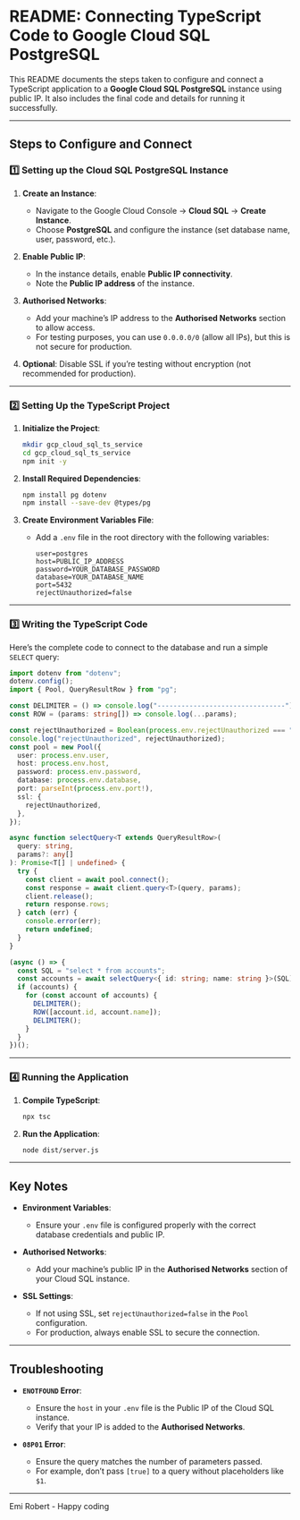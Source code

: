 # README: Connecting TypeScript Code to Google Cloud SQL PostgreSQL

This README documents the steps taken to configure and connect a TypeScript application to a **Google Cloud SQL PostgreSQL** instance using public IP. It also includes the final code and details for running it successfully.

---

## Steps to Configure and Connect

### 1️⃣ Setting up the Cloud SQL PostgreSQL Instance

1. **Create an Instance**:

   - Navigate to the Google Cloud Console → **Cloud SQL** → **Create Instance**.
   - Choose **PostgreSQL** and configure the instance (set database name, user, password, etc.).

2. **Enable Public IP**:

   - In the instance details, enable **Public IP connectivity**.
   - Note the **Public IP address** of the instance.

3. **Authorised Networks**:

   - Add your machine’s IP address to the **Authorised Networks** section to allow access.
   - For testing purposes, you can use `0.0.0.0/0` (allow all IPs), but this is not secure for production.

4. **Optional**: Disable SSL if you’re testing without encryption (not recommended for production).

---

### 2️⃣ Setting Up the TypeScript Project

1. **Initialize the Project**:

   ```bash
   mkdir gcp_cloud_sql_ts_service
   cd gcp_cloud_sql_ts_service
   npm init -y
   ```

2. **Install Required Dependencies**:

   ```bash
   npm install pg dotenv
   npm install --save-dev @types/pg
   ```

3. **Create Environment Variables File**:
   - Add a `.env` file in the root directory with the following variables:
     ```env
     user=postgres
     host=PUBLIC_IP_ADDRESS
     password=YOUR_DATABASE_PASSWORD
     database=YOUR_DATABASE_NAME
     port=5432
     rejectUnauthorized=false
     ```

---

### 3️⃣ Writing the TypeScript Code

Here’s the complete code to connect to the database and run a simple `SELECT` query:

```typescript
import dotenv from "dotenv";
dotenv.config();
import { Pool, QueryResultRow } from "pg";

const DELIMITER = () => console.log("--------------------------------");
const ROW = (params: string[]) => console.log(...params);

const rejectUnauthorized = Boolean(process.env.rejectUnauthorized === "true");
console.log("rejectUnauthorized", rejectUnauthorized);
const pool = new Pool({
  user: process.env.user,
  host: process.env.host,
  password: process.env.password,
  database: process.env.database,
  port: parseInt(process.env.port!),
  ssl: {
    rejectUnauthorized,
  },
});

async function selectQuery<T extends QueryResultRow>(
  query: string,
  params?: any[]
): Promise<T[] | undefined> {
  try {
    const client = await pool.connect();
    const response = await client.query<T>(query, params);
    client.release();
    return response.rows;
  } catch (err) {
    console.error(err);
    return undefined;
  }
}

(async () => {
  const SQL = "select * from accounts";
  const accounts = await selectQuery<{ id: string; name: string }>(SQL);
  if (accounts) {
    for (const account of accounts) {
      DELIMITER();
      ROW([account.id, account.name]);
      DELIMITER();
    }
  }
})();
```

---

### 4️⃣ Running the Application

1. **Compile TypeScript**:

   ```bash
   npx tsc
   ```

2. **Run the Application**:
   ```bash
   node dist/server.js
   ```

---

## Key Notes

- **Environment Variables**:

  - Ensure your `.env` file is configured properly with the correct database credentials and public IP.

- **Authorised Networks**:

  - Add your machine’s public IP in the **Authorised Networks** section of your Cloud SQL instance.

- **SSL Settings**:
  - If not using SSL, set `rejectUnauthorized=false` in the `Pool` configuration.
  - For production, always enable SSL to secure the connection.

---

## Troubleshooting

- **`ENOTFOUND` Error**:

  - Ensure the `host` in your `.env` file is the Public IP of the Cloud SQL instance.
  - Verify that your IP is added to the **Authorised Networks**.

- **`08P01` Error**:
  - Ensure the query matches the number of parameters passed.
  - For example, don’t pass `[true]` to a query without placeholders like `$1`.

---

Emi Robert - Happy coding

